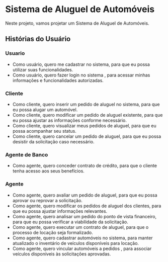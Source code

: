 # Sistema de Aluguel de Automóveis

Neste projeto, vamos projetar um Sistema de Aluguel de Automóveis.

## Histórias do Usuário


### Usuario

* Como usuário, quero me cadastrar no sistema, para que eu possa utilizar suas funcionalidades.
* Como usuário, quero fazer login no sistema , para acessar minhas informações e funcionalidades autorizadas.

### Cliente

* Como cliente, quero inserir um pedido de aluguel no sistema, para que eu possa alugar um automóvel.
* Como cliente, quero modificar um pedido de aluguel existente, para que eu possa ajustar as informações conforme necessário.
* Como cliente, quero visualizar meus pedidos de aluguel, para que eu possa acompanhar seu status.
* Como cliente, quero cancelar um pedido de aluguel, para que eu possa desistir da solicitação caso necessário.

### Agente de Banco

* Como agente, quero conceder contrato de crédito, para que o cliente tenha acesso aos seus benefícios.

### Agente 

* Como agente, quero avaliar um pedido de aluguel, para que eu possa aprovar ou reprovar a solicitação.
* Como agente, quero modificar os pedidos de aluguel dos clientes, para que eu possa ajustar informações relevantes.
* Como agente, quero analisar um pedido do ponto de vista financeiro, para que eu possa verificar a viabilidade da solicitação.
* Como agente, quero executar um contrato de aluguel, para que o processo de locação seja formalizado.
* Como agente, quero cadastrar automóveis no sistema, para manter atualizado o inventário de veículos disponíveis para locação.
* Como agente, quero vincular automóveis a pedidos , para associar veículos disponíveis às solicitações aprovadas.

